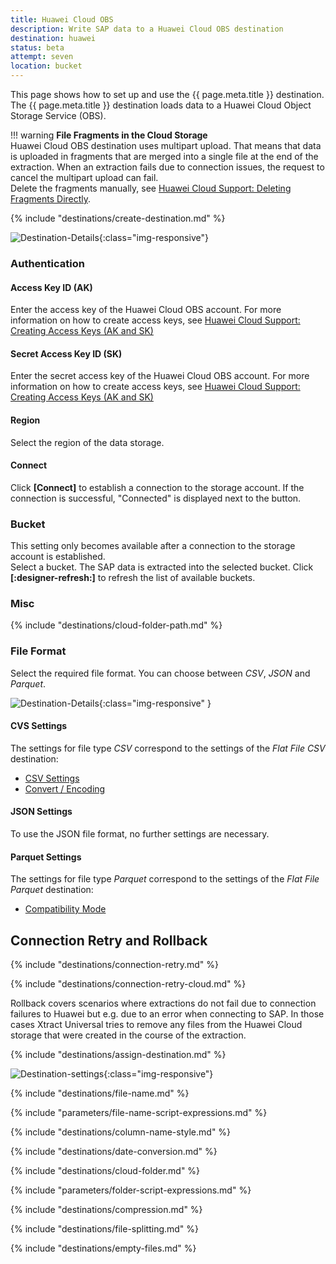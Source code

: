 ```yaml
---
title: Huawei Cloud OBS
description: Write SAP data to a Huawei Cloud OBS destination
destination: huawei
status: beta
attempt: seven
location: bucket
---
```


This page shows how to set up and use the {{ page.meta.title }} destination. 
The {{ page.meta.title }} destination loads data to a Huawei Cloud Object Storage Service (OBS).

!!! warning
	**File Fragments in the Cloud Storage**<br>
	Huawei Cloud OBS destination uses multipart upload. That means that data is uploaded in fragments that are merged into a single file at the end of the extraction. 
	When an extraction fails due to connection issues, the request to cancel the multipart upload can fail. <br>
	Delete the fragments manually, see [Huawei Cloud Support: Deleting Fragments Directly](https://support.huaweicloud.com/intl/en-us/obs_faq/obs_faq_0046.html#section1). 


{% include "destinations/create-destination.md" %}

![Destination-Details](../../assets/images/documentation/destinations/huawei/destination-details_1.png){:class="img-responsive"}

### Authentication

#### Access Key ID (AK)
Enter the access key of the Huawei Cloud OBS account. 
For more information on how to create access keys, see [Huawei Cloud Support: Creating Access Keys (AK and SK)](https://support.huaweicloud.com/intl/en-us/clientogw-obs/obs_03_0405.html)
 
#### Secret Access Key ID (SK)
Enter the secret access key of the Huawei Cloud OBS account. For more information on how to create access keys, see [Huawei Cloud Support: Creating Access Keys (AK and SK)](https://support.huaweicloud.com/intl/en-us/clientogw-obs/obs_03_0405.html)

#### Region
Select the region of the data storage.

#### Connect
Click **[Connect]** to establish a connection to the storage account. 
If the connection is successful, "Connected" is displayed next to the button.

### Bucket

This setting only becomes available after a connection to the storage account is established.<br>
Select a bucket. The SAP data is extracted into the selected bucket. 
Click **[:designer-refresh:]** to refresh the list of available buckets.

### Misc

{% include "destinations/cloud-folder-path.md" %}

### File Format

Select the required file format. You can choose between *CSV*, *JSON* and *Parquet*.

![Destination-Details](../../assets/images/documentation/destinations/googlecloudstorage/destination-details_2.png){:class="img-responsive" }

#### CVS Settings

The settings for file type *CSV* correspond to the settings of the *Flat File CSV* destination:

- [CSV Settings](csv-flat-file.md/#csv-settings)
- [Convert / Encoding](csv-flat-file.md/#convert-encoding)

#### JSON Settings

To use the JSON file format, no further settings are necessary.

#### Parquet Settings

The settings for file type *Parquet* correspond to the settings of the *Flat File Parquet* destination:

- [Compatibility Mode](parquet.md/#compatibility-mode)

## Connection Retry and Rollback

{% include "destinations/connection-retry.md" %}

{% include "destinations/connection-retry-cloud.md" %}

Rollback covers scenarios where extractions do not fail due to connection failures to Huawei but e.g. due to an error when connecting to SAP.
In those cases Xtract Universal tries to remove any files from the Huawei Cloud storage that were created in the course of the extraction.


{% include "destinations/assign-destination.md" %}

![Destination-settings](../../assets/images/documentation/destinations/huawei/destination-settings.png){:class="img-responsive"}

{% include "destinations/file-name.md" %}

{% include "parameters/file-name-script-expressions.md" %}

{% include "destinations/column-name-style.md" %}

{% include "destinations/date-conversion.md" %}

{% include "destinations/cloud-folder.md" %}

{% include "parameters/folder-script-expressions.md" %}

{% include "destinations/compression.md" %}

{% include "destinations/file-splitting.md" %}

{% include "destinations/empty-files.md" %}
